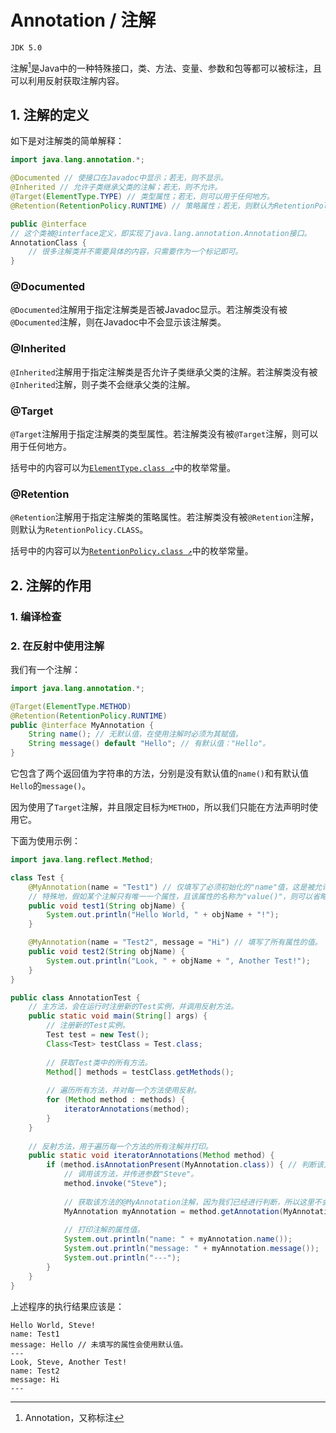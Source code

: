# Annotation / 注解

`JDK 5.0`

注解[^注解]是Java中的一种特殊接口，类、方法、变量、参数和包等都可以被标注，且可以利用反射获取注解内容。

[^注解]: Annotation，又称标注

## 1. 注解的定义

如下是对注解类的简单解释：

```java
import java.lang.annotation.*;

@Documented // 使接口在Javadoc中显示；若无，则不显示。
@Inherited // 允许子类继承父类的注解；若无，则不允许。
@Target(ElementType.TYPE) // 类型属性；若无，则可以用于任何地方。
@Retention(RetentionPolicy.RUNTIME) // 策略属性；若无，则默认为RetentionPolicy.CLASS。

public @interface
// 这个类被@interface定义，即实现了java.lang.annotation.Annotation接口。
AnnotationClass {
    // 很多注解类并不需要具体的内容，只需要作为一个标记即可。
}
```

### @Documented

`@Documented`注解用于指定注解类是否被Javadoc显示。若注解类没有被`@Documented`注解，则在Javadoc中不会显示该注解类。

### @Inherited

`@Inherited`注解用于指定注解类是否允许子类继承父类的注解。若注解类没有被`@Inherited`注解，则子类不会继承父类的注解。

### @Target

`@Target`注解用于指定注解类的类型属性。若注解类没有被`@Target`注解，则可以用于任何地方。

括号中的内容可以为[`ElementType.class ↗`](ElementType.class.md)中的枚举常量。

### @Retention

`@Retention`注解用于指定注解类的策略属性。若注解类没有被`@Retention`注解，则默认为`RetentionPolicy.CLASS`。

括号中的内容可以为[`RetentionPolicy.class ↗`](RetentionPolicy.class.md)中的枚举常量。

## 2. 注解的作用

### 1. 编译检查

### 2. 在反射中使用注解

我们有一个注解：

```java
import java.lang.annotation.*;

@Target(ElementType.METHOD)
@Retention(RetentionPolicy.RUNTIME)
public @interface MyAnnotation {
    String name(); // 无默认值，在使用注解时必须为其赋值。
    String message() default "Hello"; // 有默认值："Hello"。
}
```

它包含了两个返回值为字符串的方法，分别是没有默认值的`name()`和有默认值`Hello`的`message()`。

因为使用了`Target`注解，并且限定目标为`METHOD`，所以我们只能在方法声明时使用它。

下面为使用示例：

```java
import java.lang.reflect.Method;

class Test {
	@MyAnnotation(name = "Test1") // 仅填写了必须初始化的"name"值，这是被允许的。
	// 特殊地，假如某个注解只有唯一一个属性，且该属性的名称为"value()"，则可以省略"value = "。
	public void test1(String objName) {
		System.out.println("Hello World, " + objName + "!");
	}

	@MyAnnotation(name = "Test2", message = "Hi") // 填写了所有属性的值。
	public void test2(String objName) {
		System.out.println("Look, " + objName + ", Another Test!");
	}
}

public class AnnotationTest {
	// 主方法，会在运行时注册新的Test实例，并调用反射方法。
	public static void main(String[] args) {
		// 注册新的Test实例。
		Test test = new Test();
		Class<Test> testClass = Test.class;
		
		// 获取Test类中的所有方法。
		Method[] methods = testClass.getMethods();
		
		// 遍历所有方法，并对每一个方法使用反射。
		for (Method method : methods) {
			iteratorAnnotations(method);
		}
	}
	
	// 反射方法，用于遍历每一个方法的所有注解并打印。
	public static void iteratorAnnotations(Method method) {
		if (method.isAnnotationPresent(MyAnnotation.class)) { // 判断该方法是否拥有@MyAnnotation注解。
			// 调用该方法，并传进参数"Steve"。
			method.invoke("Steve");
			
			// 获取该方法的@MyAnnotation注解，因为我们已经进行判断，所以这里不会返回空指针。
			MyAnnotation myAnnotation = method.getAnnotation(MyAnnotation.class);
			
			// 打印注解的属性值。
			System.out.println("name: " + myAnnotation.name());
			System.out.println("message: " + myAnnotation.message());
			System.out.println("---");
		}
	}
}
```

上述程序的执行结果应该是：

```
Hello World, Steve!
name: Test1
message: Hello // 未填写的属性会使用默认值。
---
Look, Steve, Another Test!
name: Test2
message: Hi
---
```
